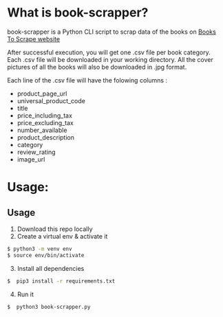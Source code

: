 # What is book-scrapper?

book-scrapper is a Python CLI script to scrap data of the books on [Books To Scrape website](http://books.toscrape.com/)

After successful execution, you will get one .csv file per book category. Each .csv file will be downloaded in your working directory. All the cover pictures of all the books will also be downloaded in .jpg format.

Each line of the .csv file will have the folowing columns :

- product_page_url
- universal_product_code
- title
- price_including_tax
- price_excluding_tax
- number_available
- product_description
- category
- review_rating
- image_url

# Usage:

## Usage

1. Download this repo locally
2. Create a virtual env & activate it

```bash
$ python3 -m venv env
$ source env/bin/activate

```

3. Install all dependencies

```bash
$  pip3 install -r requirements.txt
```

4. Run it

```bash
$  python3 book-scrapper.py
```
